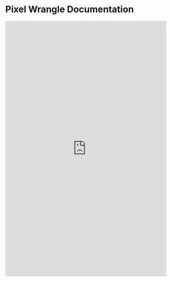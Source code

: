 # Pixel Wrangle Documentation

<iframe style="border: 1px solid rgba(0, 0, 0, 0.1);display:flex;" width="100%" height="800px" src="https://www.figma.com/embed?embed_host=share&url=https%3A%2F%2Fwww.figma.com%2Fproto%2FDZoDzaIA6ZhcCWlU0Gr8RC%2FPixel-Wrangle-UI%3Fnode-id%3D80%253A66%26scaling%3Dcontain%26page-id%3D0%253A1%26starting-point-node-id%3D80%253A66%26show-proto-sidebar%3D1" allowfullscreen></iframe>